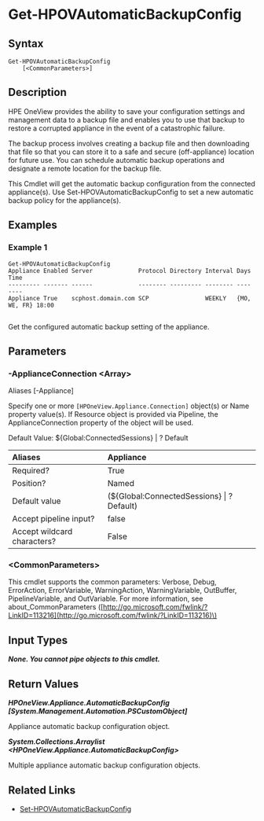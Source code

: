 ﻿---
description: Retrieve automatic appliance backup configuration.
---

# Get-HPOVAutomaticBackupConfig

## Syntax

```text
Get-HPOVAutomaticBackupConfig
    [<CommonParameters>]
```

## Description

HPE OneView provides the ability to save your configuration settings and management data to a backup file and enables you to use that backup to restore a corrupted appliance in the event of a catastrophic failure.

The backup process involves creating a backup file and then downloading that file so that you can store it to a safe and secure (off-appliance) location for future use. You can schedule automatic backup operations and designate a remote location for the backup file.

This Cmdlet will get the automatic backup configuration from the connected appliance(s).  Use Set-HPOVAutomaticBackupConfig to set a new automatic backup policy for the appliance(s).

## Examples

###  Example 1 

```text
Get-HPOVAutomaticBackupConfig
Appliance Enabled Server             Protocol Directory Interval Days         Time
--------- ------- ------             -------- --------- -------- ----         ----
Appliance True    scphost.domain.com SCP                WEEKLY   {MO, WE, FR} 18:00


```

Get the configured automatic backup setting of the appliance.

## Parameters

### -ApplianceConnection &lt;Array&gt;

Aliases [-Appliance]

Specify one or more `[HPOneView.Appliance.Connection]` object(s) or Name property value(s). If Resource object is provided via Pipeline, the ApplianceConnection property of the object will be used.

Default Value: ${Global:ConnectedSessions} | ? Default

| Aliases | Appliance |
| :--- | :--- |
| Required? | True |
| Position? | Named |
| Default value | (${Global:ConnectedSessions} &vert; ? Default) |
| Accept pipeline input? | false |
| Accept wildcard characters? | False |

### &lt;CommonParameters&gt;

This cmdlet supports the common parameters: Verbose, Debug, ErrorAction, ErrorVariable, WarningAction, WarningVariable, OutBuffer, PipelineVariable, and OutVariable. For more information, see about\_CommonParameters \([http://go.microsoft.com/fwlink/?LinkID=113216](http://go.microsoft.com/fwlink/?LinkID=113216)\)

## Input Types

_**None.  You cannot pipe objects to this cmdlet.**_

## Return Values

_**HPOneView.Appliance.AutomaticBackupConfig [System.Management.Automation.PSCustomObject]**_

Appliance automatic backup configuration object.


_**System.Collections.Arraylist <HPOneView.Appliance.AutomaticBackupConfig>**_

Multiple appliance automatic backup configuration objects.


## Related Links

* [Set-HPOVAutomaticBackupConfig](set-hpovautomaticbackupconfig.md)
